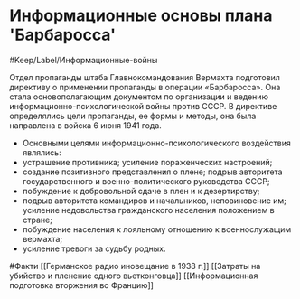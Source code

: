 # Информационные основы плана 'Барбаросса'

#Keep/Label/Информационные-войны

Отдел пропаганды штаба Главнокомандования Вермахта подготовил директиву о применении пропаганды в операции «Барбаросса». Она стала основополагающим документом по организации и ведению информационно-психологической войны против СССР. В директиве определялись цели пропаганды, ее формы и методы, она была направлена в войска 6 июня 1941 года.

- Основными целями информационно-психологического воздействия являлись:
- устрашение противника; усиление пораженческих настроений;
- создание позитивного представления о плене; подрыв авторитета государственного и военно-политического руководства СССР;
- побуждение к добровольной сдаче в плен и к дезертирству;
- подрыв авторитета командиров и начальников, неповиновение им; усиление недовольства гражданского населения положением в стране;
- побуждение населения к лояльному отношению к военнослужащим вермахта;
- усиление тревоги за судьбу родных.

#Факти
[[Германское радио иновещание в 1938 г.]]
[[Затраты на убийство и пленение одного вьетконговца]]
[[Информационная подготовка вторжения во Францию]]
